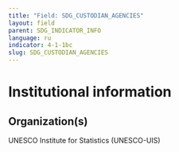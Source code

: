 ```yaml
---
title: "Field: SDG_CUSTODIAN_AGENCIES"
layout: field
parent: SDG_INDICATOR_INFO
language: ru
indicator: 4-1-1bc
slug: SDG_CUSTODIAN_AGENCIES
---
```

# Institutional information

## Organization(s)

UNESCO Institute for Statistics (UNESCO-UIS)